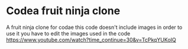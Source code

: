 # Codea fruit ninja clone
A fruit ninja clone for codae
this code doesn't include images in order to use it you have to edit the images used in the code
https://www.youtube.com/watch?time_continue=30&v=TcPkqYUKoIQ
